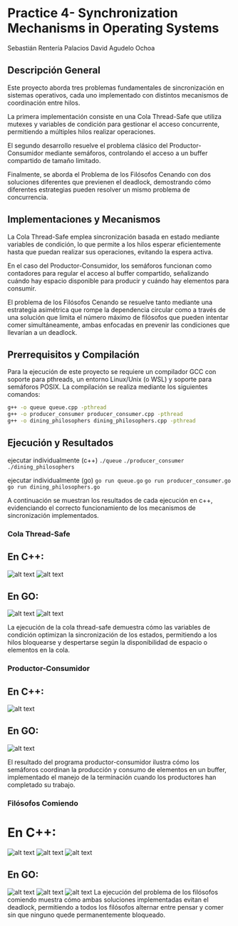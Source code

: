 # Practice 4- Synchronization Mechanisms in Operating Systems
Sebastián Rentería Palacios
David Agudelo Ochoa

## Descripción General

Este proyecto aborda tres problemas fundamentales de sincronización en sistemas operativos, cada uno implementado con distintos mecanismos de coordinación entre hilos. 

La primera implementación consiste en una Cola Thread-Safe que utiliza mutexes y variables de condición para gestionar el acceso concurrente, permitiendo a múltiples hilos realizar operaciones.

El segundo desarrollo resuelve el problema clásico del Productor-Consumidor mediante semáforos, controlando el acceso a un buffer compartido de tamaño limitado. 

Finalmente, se aborda el Problema de los Filósofos Cenando con dos soluciones diferentes que previenen el deadlock, demostrando cómo diferentes estrategias pueden resolver un mismo problema de concurrencia.

## Implementaciones y Mecanismos

La Cola Thread-Safe emplea sincronización basada en estado mediante variables de condición, lo que permite a los hilos esperar eficientemente hasta que puedan realizar sus operaciones, evitando la espera activa. 

En el caso del Productor-Consumidor, los semáforos funcionan como contadores para regular el acceso al buffer compartido, señalizando cuándo hay espacio disponible para producir y cuándo hay elementos para consumir. 

El problema de los Filósofos Cenando se resuelve tanto mediante una estrategia asimétrica que rompe la dependencia circular como a través de una solución que limita el número máximo de filósofos que pueden intentar comer simultáneamente, ambas enfocadas en prevenir las condiciones que llevarían a un deadlock.

## Prerrequisitos y Compilación

Para la ejecución de este proyecto se requiere un compilador GCC con soporte para pthreads, un entorno Linux/Unix (o WSL) y soporte para semáforos POSIX. La compilación se realiza mediante los siguientes comandos:

```bash
g++ -o queue queue.cpp -pthread
g++ -o producer_consumer producer_consumer.cpp -pthread
g++ -o dining_philosophers dining_philosophers.cpp -pthread
```

## Ejecución y Resultados

ejecutar individualmente (c++)
`./queue`
`./producer_consumer`
`./dining_philosophers`

ejecutar individualmente (go)
`go run queue.go`
`go run producer_consumer.go`
`go run dining_philosophers.go`

A continuación se muestran los resultados de cada ejecución en c++, evidenciando el correcto funcionamiento de los mecanismos de sincronización implementados.

### Cola Thread-Safe
## En C++:
![alt text](images/image.png)
![alt text](images/image-1.png)

## En GO:
![alt text](images/imagego.png)
![alt text](images/image-1go.png)

La ejecución de la cola thread-safe demuestra cómo las variables de condición optimizan la sincronización de los estados, permitiendo a los hilos bloquearse y despertarse según la disponibilidad de espacio o elementos en la cola.

### Productor-Consumidor
## En C++:
![alt text](images/image-2.png)

## En GO:
![alt text](images/image-2go.png)

El resultado del programa productor-consumidor ilustra cómo los semáforos coordinan la producción y consumo de elementos en un buffer, implementado el manejo de la terminación cuando los productores han completado su trabajo.

### Filósofos Comiendo
# En C++:
![alt text](images/image-3.png)
![alt text](images/image-4.png)
![alt text](images/image-5.png)

## En GO:
![alt text](images/image-3go.png)
![alt text](images/image-4go.png)
![alt text](images/image-5go.png)
La ejecución del problema de los filósofos comiendo muestra cómo ambas soluciones implementadas evitan el deadlock, permitiendo a todos los filósofos alternar entre pensar y comer sin que ninguno quede permanentemente bloqueado.
